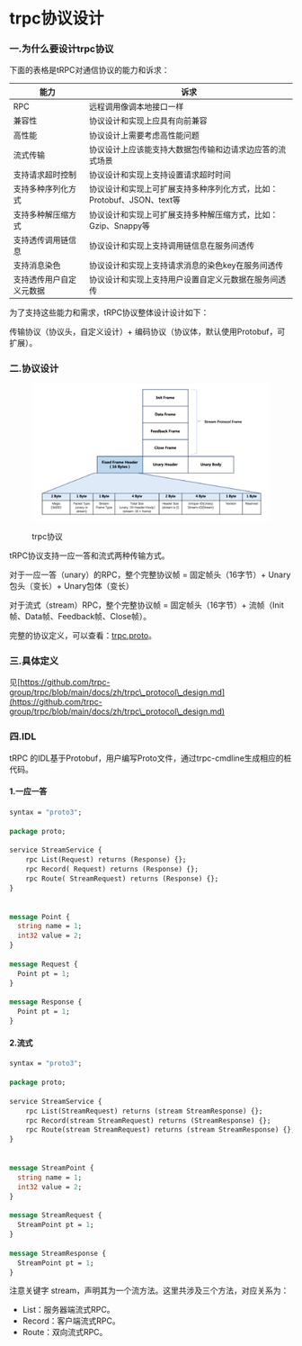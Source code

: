 # trpc协议设计

### 一.为什么要设计trpc协议

下面的表格是tRPC对通信协议的能力和诉求：

| 能力           | 诉求                                          |
| ------------ | ------------------------------------------- |
| RPC          | 远程调用像调本地接口一样                                |
| 兼容性          | 协议设计和实现上应具有向前兼容                             |
| 高性能          | 协议设计上需要考虑高性能问题                              |
| 流式传输         | 协议设计上应该能支持大数据包传输和边请求边应答的流式场景                |
| 支持请求超时控制     | 协议设计和实现上支持设置请求超时时间                          |
| 支持多种序列化方式    | 协议设计和实现上可扩展支持多种序列化方式，比如：Protobuf、JSON、text等 |
| 支持多种解压缩方式    | 协议设计和实现上可扩展支持多种解压缩方式，比如：Gzip、Snappy等        |
| 支持透传调用链信息    | 协议设计和实现上支持调用链信息在服务间透传                       |
| 支持消息染色       | 协议设计和实现上支持请求消息的染色key在服务间透传                  |
| 支持透传用户自定义元数据 | 协议设计和实现上支持用户设置自定义元数据在服务间透传                  |

为了支持这些能力和需求，tRPC协议整体设计设计如下：

传输协议（协议头，自定义设计）+ 编码协议（协议体，默认使用Protobuf，可扩展）。

### 二.协议设计

<figure><img src="../../.gitbook/assets/image (3).png" alt=""><figcaption><p>trpc协议</p></figcaption></figure>

tRPC协议支持一应一答和流式两种传输方式。

对于一应一答（unary）的RPC，整个完整协议帧 = 固定帧头（16字节）+ Unary包头（变长）+ Unary包体（变长）

对于流式（stream）RPC，整个完整协议帧 = 固定帧头（16字节）+ 流帧（Init帧、Data帧、Feedback帧、Close帧）。

完整的协议定义，可以查看：[trpc.proto](https://github.com/trpc-group/trpc/blob/main/trpc/trpc.proto)。

### 三.具体定义

见[https://github.com/trpc-group/trpc/blob/main/docs/zh/trpc\_protocol\_design.md](https://github.com/trpc-group/trpc/blob/main/docs/zh/trpc\_protocol\_design.md)

### 四.IDL

tRPC 的IDL基于Protobuf，用户编写Proto文件，通过trpc-cmdline生成相应的桩代码。

#### 1.一应一答

```protobuf
syntax = "proto3";

package proto;

service StreamService {
    rpc List(Request) returns (Response) {};
    rpc Record( Request) returns (Response) {};
    rpc Route( StreamRequest) returns (Response) {};
}


message Point {
  string name = 1;
  int32 value = 2;
}

message Request {
  Point pt = 1;
}

message Response {
  Point pt = 1;
}
```

#### 2.流式

```protobuf
syntax = "proto3";

package proto;

service StreamService {
    rpc List(StreamRequest) returns (stream StreamResponse) {};
    rpc Record(stream StreamRequest) returns (StreamResponse) {};
    rpc Route(stream StreamRequest) returns (stream StreamResponse) {};
}


message StreamPoint {
  string name = 1;
  int32 value = 2;
}

message StreamRequest {
  StreamPoint pt = 1;
}

message StreamResponse {
  StreamPoint pt = 1;
}
```

注意关键字 stream，声明其为一个流方法。这里共涉及三个方法，对应关系为：

* List：服务器端流式RPC。
* Record：客户端流式RPC。
* Route：双向流式RPC。
